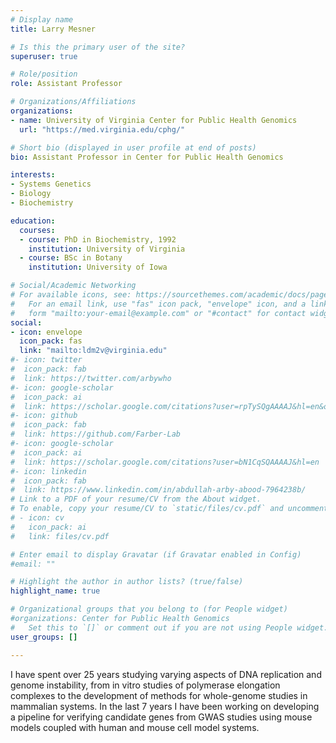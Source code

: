 ```yaml
---
# Display name
title: Larry Mesner

# Is this the primary user of the site?
superuser: true

# Role/position
role: Assistant Professor

# Organizations/Affiliations
organizations:
- name: University of Virginia Center for Public Health Genomics
  url: "https://med.virginia.edu/cphg/"

# Short bio (displayed in user profile at end of posts)
bio: Assistant Professor in Center for Public Health Genomics

interests:
- Systems Genetics
- Biology
- Biochemistry

education:
  courses:
  - course: PhD in Biochemistry, 1992
    institution: University of Virginia
  - course: BSc in Botany
    institution: University of Iowa

# Social/Academic Networking
# For available icons, see: https://sourcethemes.com/academic/docs/page-builder/#icons
#   For an email link, use "fas" icon pack, "envelope" icon, and a link in the
#   form "mailto:your-email@example.com" or "#contact" for contact widget.
social:
- icon: envelope
  icon_pack: fas
  link: "mailto:ldm2v@virginia.edu"
#- icon: twitter
#  icon_pack: fab
#  link: https://twitter.com/arbywho
#- icon: google-scholar
#  icon_pack: ai
#  link: https://scholar.google.com/citations?user=rpTySQgAAAAJ&hl=en&oi=ao
#- icon: github
#  icon_pack: fab
#  link: https://github.com/Farber-Lab
#- icon: google-scholar
#  icon_pack: ai
#  link: https://scholar.google.com/citations?user=bN1CqSQAAAAJ&hl=en
#- icon: linkedin
#  icon_pack: fab
#  link: https://www.linkedin.com/in/abdullah-arby-abood-7964238b/
# Link to a PDF of your resume/CV from the About widget.
# To enable, copy your resume/CV to `static/files/cv.pdf` and uncomment the lines below.
# - icon: cv
#   icon_pack: ai
#   link: files/cv.pdf

# Enter email to display Gravatar (if Gravatar enabled in Config)
#email: ""

# Highlight the author in author lists? (true/false)
highlight_name: true

# Organizational groups that you belong to (for People widget)
#organizations: Center for Public Health Genomics
#   Set this to `[]` or comment out if you are not using People widget.
user_groups: []

---
```


I have spent over 25 years studying varying aspects of DNA replication and genome instability, from in vitro studies of polymerase elongation complexes to the development of methods for whole-genome studies in mammalian systems. In the last 7 years I have been working on developing a pipeline for verifying candidate genes from GWAS studies using mouse models coupled with human and mouse cell model systems. 
